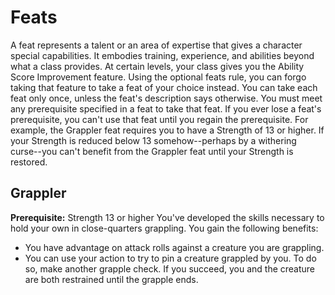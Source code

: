 # Feats
A feat represents a talent or an area of expertise that gives a character special capabilities. It embodies training, experience, and abilities beyond what a class provides.
At certain levels, your class gives you the Ability Score Improvement feature. Using the optional feats rule, you can forgo taking that feature to take a feat of your choice instead. You can take each feat only once, unless the feat's description says otherwise.
You must meet any prerequisite specified in a feat to take that feat. If you ever lose a feat's prerequisite, you can't use that feat until you regain the prerequisite. For example, the Grappler feat requires you to have a Strength of 13 or higher. If your Strength is reduced below 13 somehow--perhaps by a withering curse--you can't benefit from the Grappler feat until your Strength is restored.

## Grappler
**Prerequisite:** Strength 13 or higher
You've developed the skills necessary to hold your own in close-quarters grappling. You gain the following benefits:

* You have advantage on attack rolls against a creature you are grappling.
* You can use your action to try to pin a creature grappled by you. To do so, make another grapple check. If you succeed, you and the creature are both restrained until the grapple ends.

